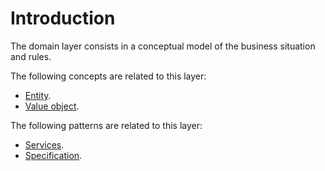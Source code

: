 # Introduction

The domain layer consists in a conceptual model of the business situation
and rules.

The following concepts are related to this layer:
- [Entity](./concepts/entity.md).
- [Value object](./concepts/value-object.md).

The following patterns are related to this layer:
- [Services](./patterns/services.md).
- [Specification](./patterns/specification.md).
